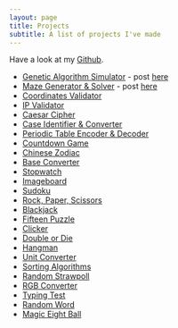 ```yaml
---
layout: page
title: Projects
subtitle: A list of projects I've made
---
```


Have a look at my [Github](https://github.com/AcesOfGlory).

- [Genetic Algorithm Simulator](/projects/genetic-algorithm) - post [here](https://acesofglory.github.io/13-11-2016-genetic-algorithm/)
- [Maze Generator & Solver](/projects/maze-generator) - post [here](https://acesofglory.github.io/13-11-2016-maze-generator-solver/)
- [Coordinates Validator](/projects/coordinates)
- [IP Validator](/projects/ip)
- [Caesar Cipher](/projects/caesar-cipher)
- [Case Identifier & Converter](/projects/case-converter)
- [Periodic Table Encoder & Decoder](/projects/periodic-table)
- [Countdown Game](/projects/countdown)
- [Chinese Zodiac](/projects/chinese-zodiac)
- [Base Converter](/projects/base-converter)
- [Stopwatch](/projects/stopwatch)
- [Imageboard](/projects/imageboard)
- [Sudoku](/projects/sudoku)
- [Rock, Paper, Scissors](/projects/rock-paper-scissors)
- [Blackjack](/projects/blackjack)
- [Fifteen Puzzle](/projects/fifteen-puzzle)
- [Clicker](/projects/clicker)
- [Double or Die](/projects/double-or-die)
- [Hangman](/projects/hangman)
- [Unit Converter](/projects/unit-converter)
- [Sorting Algorithms](/projects/sorting-algorithms)
- [Random Strawpoll](/project/random-strawpoll)
- [RGB Converter](/projects/rgb)
- [Typing Test](/projects/typing-test)
- [Random Word](/project/random-word)
- [Magic Eight Ball](/projects/eight-ball)







